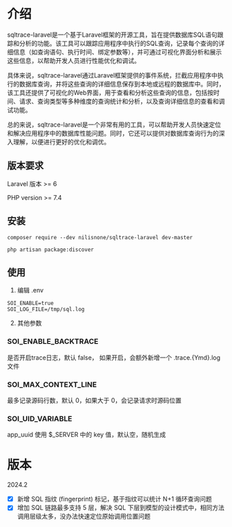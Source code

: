 # 介绍

sqltrace-laravel是一个基于Laravel框架的开源工具，旨在提供数据库SQL语句跟踪和分析的功能。该工具可以跟踪应用程序中执行的SQL查询，记录每个查询的详细信息（如查询语句、执行时间、绑定参数等），并可通过可视化界面分析和展示这些信息，以帮助开发人员进行性能优化和调试。

具体来说，sqltrace-laravel通过Laravel框架提供的事件系统，拦截应用程序中执行的数据库查询，并将这些查询的详细信息保存到本地或远程的数据库中。同时，该工具还提供了可视化的Web界面，用于查看和分析这些查询的信息，包括按时间、请求、查询类型等多种维度的查询统计和分析，以及查询详细信息的查看和调试功能。

总的来说，sqltrace-laravel是一个非常有用的工具，可以帮助开发人员快速定位和解决应用程序中的数据库性能问题。同时，它还可以提供对数据库查询行为的深入理解，以便进行更好的优化和调优。

## 版本要求 

Laravel 版本 >= 6

PHP version >= 7.4


## 安装

```
composer require --dev nilisnone/sqltrace-laravel dev-master

php artisan package:discover
```

## 使用

1. 编辑 .env

```
SOI_ENABLE=true
SOI_LOG_FILE=/tmp/sql.log
```

2. 其他参数

### SOI_ENABLE_BACKTRACE

是否开启trace日志，默认 false， 如果开启，会额外新增一个 .trace.{Ymd}.log 文件

### SOI_MAX_CONTEXT_LINE

最多记录源码行数，默认 0，如果大于 0，会记录请求时源码位置

### SOI_UID_VARIABLE

app_uuid 使用 $_SERVER 中的 key 值，默认空，随机生成

# 版本

2024.2

- [x] 新增 SQL 指纹 (fingerprint) 标记，基于指纹可以统计 N+1 循环查询问题
- [x] 增加 SQL 链路最多支持 5 层，解决 SQL 下层到模型的设计模式中，相同方法调用层级太多，没办法快速定位原始调用位置问题
